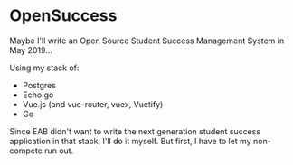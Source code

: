 # OpenSuccess

Maybe I'll write an Open Source Student Success Management System in May 2019...

Using my stack of:

* Postgres
* Echo.go
* Vue.js (and vue-router, vuex, Vuetify)
* Go

Since EAB didn't want to write the next generation student success application in that stack, I'll do it myself. But first, I have to let my non-compete run out.
